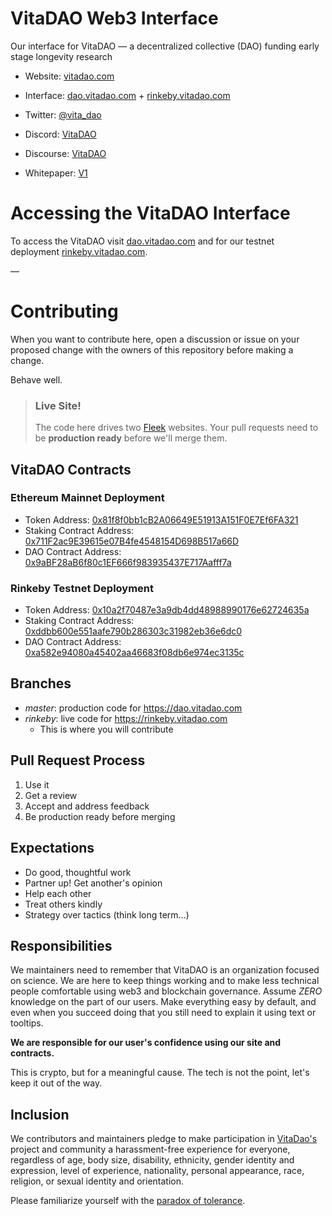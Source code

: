 # VitaDAO Web3 Interface


Our interface for VitaDAO — a decentralized collective (DAO) funding early stage longevity research

- Website: [vitadao.com](https://vitadao.com)
- Interface: [dao.vitadao.com](https://dao.vitadao.com) + [rinkeby.vitadao.com](https://rinkeby.vitadao.com)
- Twitter: [@vita_dao](https://twitter.com/vita_dao)
- Discord: [VitaDAO](https://discord.gg/3S3ftnmZYD)
- Discourse: [VitaDAO](https://gov.vitadao.com/)

- Whitepaper: [V1](https://github.com/VitaDAO/whitepaper/raw/master/VitaDAO_Whitepaper.pdf)

# Accessing the VitaDAO Interface
To access the VitaDAO visit [dao.vitadao.com](https://dao.vitadao.com) and for our testnet deployment [rinkeby.vitadao.com](https://rinkeby.vitadao.com).

—

# Contributing

When you want to contribute here, open a discussion or issue on your proposed change with the owners of this repository before making a change.

Behave well.

>### **Live Site!**
>The code here drives two [Fleek](https://app.fleek.co/) websites. Your pull requests need to be **production ready** before we'll merge them.


## VitaDAO Contracts
### Ethereum Mainnet Deployment

- Token Address: [0x81f8f0bb1cB2A06649E51913A151F0E7Ef6FA321](https://etherscan.io/token/0x81f8f0bb1cB2A06649E51913A151F0E7Ef6FA321)
- Staking Contract Address: [0x711F2ac9E39615e07B4fe4548154D698B517a66D](https://etherscan.io/address/0x711F2ac9E39615e07B4fe4548154D698B517a66D)
- DAO Contract Address: [0x9aBF28aB6f80c1EF666f983935437E717Aafff7a](https://etherscan.io/address/0x9aBF28aB6f80c1EF666f983935437E717Aafff7a)

### Rinkeby Testnet Deployment

- Token Address: [0x10a2f70487e3a9db4dd48988990176e62724635a](https://rinkeby.etherscan.io/token/0x10a2f70487e3a9db4dd48988990176e62724635a)
- Staking Contract Address: [0xddbb600e551aafe790b286303c31982eb36e6dc0](https://rinkeby.etherscan.io/address/0xddbb600e551aafe790b286303c31982eb36e6dc0)
- DAO Contract Address: [0xa582e94080a45402aa46683f08db6e974ec3135c](https://rinkeby.etherscan.io/address/0xa582e94080a45402aa46683f08db6e974ec3135c)
## Branches

* *master*: production code for https://dao.vitadao.com
* *rinkeby*: live code for https://rinkeby.vitadao.com
    * This is where you will contribute

## Pull Request Process

1. Use it
2. Get a review
3. Accept and address feedback
4. Be production ready before merging


## Expectations

* Do good, thoughtful work
* Partner up! Get another's opinion
* Help each other
* Treat others kindly
* Strategy over tactics (think long term...)

## Responsibilities

We maintainers need to remember that VitaDAO is an organization focused on science. We are here to keep things working and to make less technical people comfortable using web3 and blockchain governance. Assume *ZERO* knowledge on the part of our users. Make everything easy by default, and even when you succeed doing that you still need to explain it using text or tooltips.

**We are responsible for our user's confidence using our site and contracts.**

This is crypto, but for a meaningful cause. The tech is not the point, let's keep it out of the way. 

## Inclusion

We contributors and maintainers pledge to make participation in [VitaDao's](https://vitadao.com) project and community a harassment-free experience for everyone, regardless of age, body size, disability, ethnicity, gender identity and expression, level of experience, nationality, personal appearance, race, religion, or sexual identity and orientation.

Please familiarize yourself with the [paradox of tolerance](https://en.wikipedia.org/wiki/Paradox_of_tolerance).


